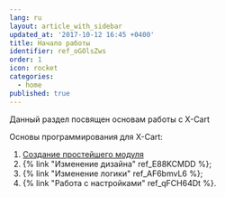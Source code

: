 ```yaml
---
lang: ru
layout: article_with_sidebar
updated_at: '2017-10-12 16:45 +0400'
title: Начало работы
identifier: ref_oGOlsZws
order: 1
icon: rocket
categories:
  - home
published: true
---
```


Данный раздел посвящен основам работы с X-Cart 

Основы программирования для X-Cart:

1.  [Создание простейшего модуля](http://devs.x-cart.com/ru/getting_started/step_1_-_creating_simplest_module.html "Начало работы")
2.  {% link "Изменение дизайна" ref_E88KCMDD %};
3.  {% link "Изменение логики" ref_AF6bmvL6 %};
4.  {% link "Работа с настройками" ref_qFCH64Dt %}.
